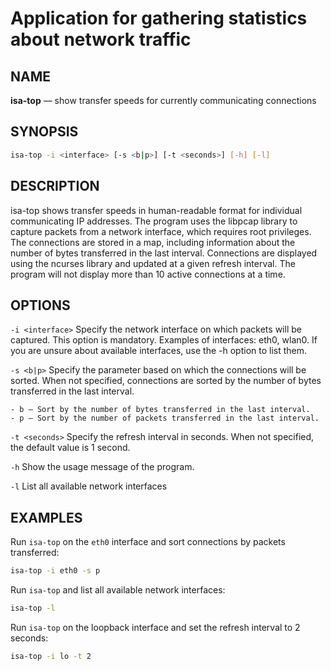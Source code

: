 # Application for gathering statistics about network traffic

## NAME
**isa-top** — show transfer speeds for currently communicating connections

## SYNOPSIS
```sh
isa-top -i <interface> [-s <b|p>] [-t <seconds>] [-h] [-l]
```

## DESCRIPTION

isa-top shows transfer speeds in human-readable format for individual communicating IP addresses.
The program uses the libpcap library to capture packets from a network interface, which requires root privileges.
The connections are stored in a map, including information about the number of bytes transferred in the last interval.
Connections are displayed using the ncurses library and updated at a given refresh interval.
The program will not display more than 10 active connections at a time.

## OPTIONS
`-i <interface>`
Specify the network interface on which packets will be captured. This option is mandatory.
Examples of interfaces: eth0, wlan0.
If you are unsure about available interfaces, use the -h option to list them.

`-s <b|p>`
Specify the parameter based on which the connections will be sorted.
When not specified, connections are sorted by the number of bytes transferred in the last interval.

    - b — Sort by the number of bytes transferred in the last interval.
    - p — Sort by the number of packets transferred in the last interval.

`-t <seconds>`
Specify the refresh interval in seconds. When not specified, the default value is 1 second.

`-h`
Show the usage message of the program.

`-l`
List all available network interfaces

## EXAMPLES
Run `isa-top` on the `eth0` interface and sort connections by packets transferred:
```sh
isa-top -i eth0 -s p
```

Run `isa-top` and list all available network interfaces:
```sh
isa-top -l
```
Run `isa-top` on the loopback interface and set the refresh interval to 2 seconds:
```sh
isa-top -i lo -t 2
```
